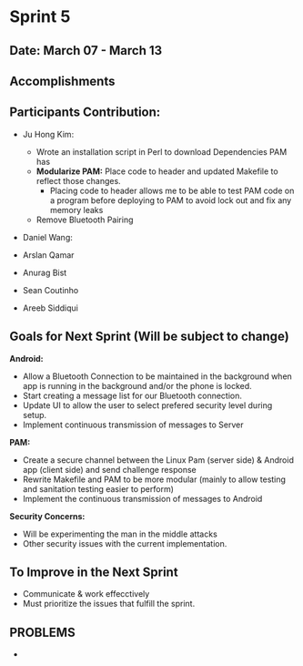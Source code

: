 # Sprint 5

## Date: March 07 - March 13

## Accomplishments


## Participants Contribution:
* Ju Hong Kim:
    * Wrote an installation script in Perl to download Dependencies PAM has
    * **Modularize PAM:** Place code to header and updated Makefile to reflect those changes. 
        * Placing code to header allows me to be able to test PAM code on a program before deploying to PAM to avoid lock out and fix any memory leaks
    * Remove Bluetooth Pairing
    
* Daniel Wang: 
   
* Arslan Qamar
    
* Anurag Bist
 
* Sean Coutinho
  
* Areeb Siddiqui
  

## Goals for Next Sprint (Will be subject to change)
**Android:**
   * Allow a Bluetooth Connection to be maintained in the background when app is running in the background and/or the phone is locked.
   * Start creating a message list for our Bluetooth connection. 
   * Update UI to allow the user to select prefered security level during setup.
   * Implement continuous transmission of messages to Server

 **PAM:**
   * Create a secure channel between the Linux Pam (server side) & Android app (client side) and send challenge response 
   * Rewrite Makefile and PAM to be more modular (mainly to allow testing and sanitation testing easier to perform)
   * Implement the continuous transmission of messages to Android
     
 **Security Concerns:**
   * Will be experimenting the man in the middle attacks
   * Other security issues with the current implementation.

## To Improve in the Next Sprint
   * Communicate & work effecctively
   * Must prioritize the issues that fulfill the sprint.


## PROBLEMS
   * 
